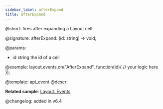 ```yaml
---
sidebar_label: afterExpand
title: afterExpand
---          
```


@short: fires after expanding a Layout cell

@signature: afterExpand: (id: string) => void;

@params:
- id		string		the id of a cell

@example:
layout.events.on("AfterExpand", function(id){
	// your logic here
});

@template: api_event
@descr:

**Related sample**: [Layout. Events](https://snippet.dhtmlx.com/fyxw0map)

@changelog:
added in v6.4


